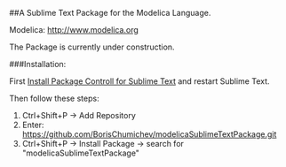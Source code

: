 ##A Sublime Text Package for the Modelica Language. 

Modelica: http://www.modelica.org

The Package is currently under construction. 

###Installation:

First [Install Package Controll for Sublime Text](https://packagecontrol.io/installation) and restart Sublime Text.

Then follow these steps:

1. Ctrl+Shift+P -> Add Repository
1. Enter: https://github.com/BorisChumichev/modelicaSublimeTextPackage.git 
1. Ctrl+Shift+P -> Install Package -> search for "modelicaSublimeTextPackage"
